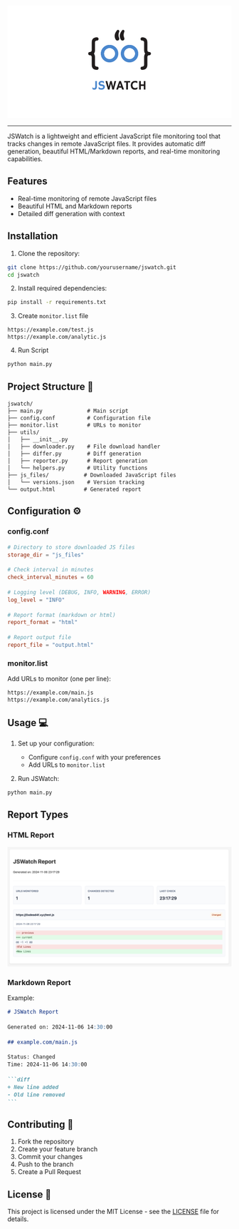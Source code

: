 ![Logo](logo.png)

---

JSWatch is a lightweight and efficient JavaScript file monitoring tool that tracks changes in remote JavaScript files. It provides automatic diff generation, beautiful HTML/Markdown reports, and real-time monitoring capabilities.

## Features

- Real-time monitoring of remote JavaScript files
- Beautiful HTML and Markdown reports
- Detailed diff generation with context

## Installation

1. Clone the repository:

```bash
git clone https://github.com/yourusername/jswatch.git
cd jswatch
```

2. Install required dependencies:

```bash
pip install -r requirements.txt
```

3. Create `monitor.list` file

```text
https://example.com/test.js
https://example.com/analytic.js
```

4. Run Script

```bash
python main.py
```

## Project Structure 📁

```
jswatch/
├── main.py              # Main script
├── config.conf          # Configuration file
├── monitor.list         # URLs to monitor
├── utils/
│   ├── __init__.py
│   ├── downloader.py    # File download handler
│   ├── differ.py        # Diff generation
│   ├── reporter.py      # Report generation
│   └── helpers.py       # Utility functions
├── js_files/           # Downloaded JavaScript files
│   └── versions.json    # Version tracking
└── output.html         # Generated report
```

## Configuration ⚙️

### config.conf

```toml
# Directory to store downloaded JS files
storage_dir = "js_files"

# Check interval in minutes
check_interval_minutes = 60

# Logging level (DEBUG, INFO, WARNING, ERROR)
log_level = "INFO"

# Report format (markdown or html)
report_format = "html"

# Report output file
report_file = "output.html"
```

### monitor.list

Add URLs to monitor (one per line):

```
https://example.com/main.js
https://example.com/analytics.js
```

## Usage 💻

1. Set up your configuration:

   - Configure `config.conf` with your preferences
   - Add URLs to `monitor.list`

2. Run JSWatch:

```bash
python main.py
```

## Report Types

### HTML Report

![alt text](image.png)

### Markdown Report

Example:

````markdown
# JSWatch Report

Generated on: 2024-11-06 14:30:00

## example.com/main.js

Status: Changed
Time: 2024-11-06 14:30:00

```diff
+ New line added
- Old line removed
```
````

## Contributing 🤝

1. Fork the repository
2. Create your feature branch
3. Commit your changes
4. Push to the branch
5. Create a Pull Request

## License 📄

This project is licensed under the MIT License - see the [LICENSE](LICENSE) file for details.
```
